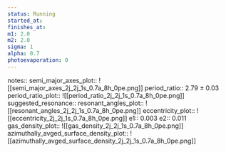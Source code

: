 ```yaml
---
status: Running
started_at:
finishes_at:
m1: 2.0
m2: 2.0
sigma: 1
alpha: 0.7
photoevaporation: 0
---
```


notes::
semi_major_axes_plot:: ![[semi_major_axes_2j_2j_1s_0.7a_8h_0pe.png]]
period_ratio:: 2.79 ± 0.03
period_ratio_plot:: ![[period_ratio_2j_2j_1s_0.7a_8h_0pe.png]]
suggested_resonance:: 
resonant_angles_plot:: ![[resonant_angles_2j_2j_1s_0.7a_8h_0pe.png]]
eccentricity_plot:: ![[eccentricity_2j_2j_1s_0.7a_8h_0pe.png]]
e1:: 0.003
e2:: 0.011
gas_density_plot:: ![[gas_density_2j_2j_1s_0.7a_8h_0pe.png]]
azimuthally_avged_surface_density_plot:: ![[azimuthally_avged_surface_density_2j_2j_1s_0.7a_8h_0pe.png]]
